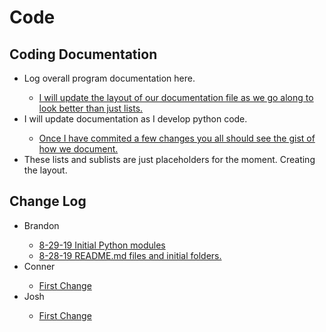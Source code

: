 <h1>Code</h1>

<h2>Coding Documentation</h2>
<ul>
	<li>Log overall program documentation here.</li>
	<ul>
		<li><a href="#">I will update the layout of our documentation file as we go along to look better than just lists.</a></li>
	</ul>
	<li>I will update documentation as I develop python code.</li>
	<ul>
		<li><a href="#">Once I have commited a few changes you all should see the gist of how we document.</a></li>
	</ul>
	<li>These lists and sublists are just placeholders for the moment. Creating the layout.</li>
</ul>

<h2>Change Log</h2>
<ul>
	<li>Brandon</li>
	<ul>
		<li><a href="#">8-29-19 Initial Python modules</a></li>
		<li><a href="#">8-28-19 README.md files and initial folders.</a></li>		
	</ul>
	<li>Conner</li>
	<ul>
		<li><a href="#">First Change</a></li>
	</ul>	
	<li>Josh</li>
	<ul>
		<li><a href="#">First Change</a></li>
	</ul>	
</ul>


